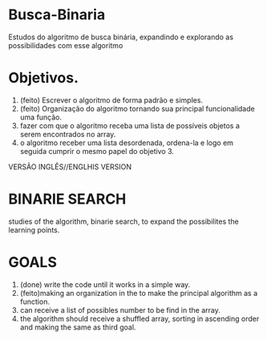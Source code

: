 # Busca-Binaria
 Estudos do algoritmo de busca binária, expandindo e explorando as possibilidades com esse algoritmo

# Objetivos.
1. (feito) Escrever o algoritmo de forma padrão e simples.
2. (feito) Organização do algoritmo tornando sua principal funcionalidade uma função.
3. fazer com que o algoritmo receba uma lista de possíveis objetos a serem encontrados no array.
4. o algoritmo receber uma lista desordenada, ordena-la e logo em seguida cumprir o mesmo papel do objetivo 3.

VERSÃO INGLÊS//ENGLHIS VERSION

# BINARIE SEARCH
 studies of the algorithm, binarie search, to expand the possibilites the learning points.

# GOALS
1. (done) write the code until it works in a simple way.
2. (feito)making an organization in the to make the principal algorithm as a function.
3. can receive a list of possibles number to be find in the array.
4. the algorithm should receive a shuffled array, sorting in ascending order and making the same as third goal.